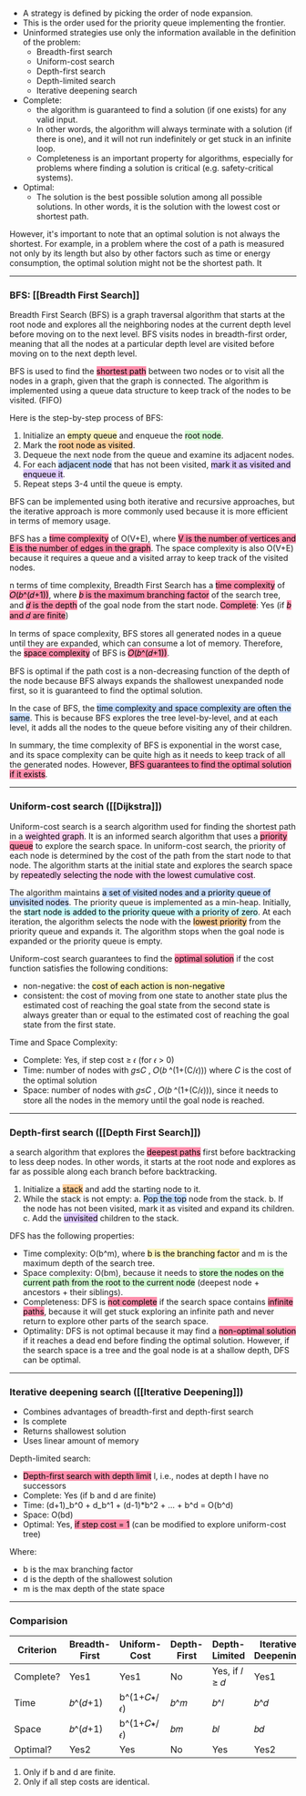 
- A strategy is defined by picking the order of node expansion. 
- This is the order used for the priority queue implementing the frontier. 
- Uninformed strategies use only the information available in the definition of the problem: 
	- Breadth-first search 
	- Uniform-cost search 
	- Depth-first search 
	- Depth-limited search 
	- Iterative deepening search
- Complete:
	- the algorithm is guaranteed to find a solution (if one exists) for any valid input. 
	- In other words, the algorithm will always terminate with a solution (if there is one), and it will not run indefinitely or get stuck in an infinite loop. 
	- Completeness is an important property for algorithms, especially for problems where finding a solution is critical (e.g. safety-critical systems).
- Optimal: 
	- The solution is the best possible solution among all possible solutions. In other words, it is the solution with the lowest cost or shortest path.

However, it's important to note that an optimal solution is not always the shortest. For example, in a problem where the cost of a path is measured not only by its length but also by other factors such as time or energy consumption, the optimal solution might not be the shortest path. It

---
### BFS: [[Breadth First Search]]

Breadth First Search (BFS) is a graph traversal algorithm that starts at the root node and explores all the neighboring nodes at the current depth level before moving on to the next level. BFS visits nodes in breadth-first order, meaning that all the nodes at a particular depth level are visited before moving on to the next depth level.

BFS is used to find the <mark style="background: #FF5582A6;">shortest path</mark> between two nodes or to visit all the nodes in a graph, given that the graph is connected. The algorithm is implemented using a queue data structure to keep track of the nodes to be visited. (FIFO)

Here is the step-by-step process of BFS: 

1.  Initialize an <mark style="background: #FFF3A3A6;">empty queue</mark> and enqueue the <mark style="background: #BBFABBA6;">root node</mark>.
2.  Mark the <mark style="background: #FFB86CA6;">root node as visited</mark>.
3.  Dequeue the next node from the queue and examine its adjacent nodes.
4.  For each <mark style="background: #ADCCFFA6;">adjacent node</mark> that has not been visited, <mark style="background: #D2B3FFA6;">mark it as visited and enqueue it</mark>.
5.  Repeat steps 3-4 until the queue is empty.

BFS can be implemented using both iterative and recursive approaches, but the iterative approach is more commonly used because it is more efficient in terms of memory usage.

BFS has a <mark style="background: #FF5582A6;">time complexity</mark> of O(V+E), where <mark style="background: #FF5582A6;">V is the number of vertices and E is the number of edges in the graph</mark>. The space complexity is also O(V+E) because it requires a queue and a visited array to keep track of the visited nodes.

n terms of time complexity, Breadth First Search has a <mark style="background: #FF5582A6;">time complexity</mark> of <mark style="background: #FF5582A6;">𝑂(𝑏^(𝑑+1))</mark>, where <mark style="background: #FF5582A6;">𝑏 is the maximum branching factor</mark> of the search tree, and <mark style="background: #FF5582A6;">𝑑 is the depth</mark> of the goal node from the start node. <mark style="background: #FF5582A6;">Complete</mark>: Yes (if <mark style="background: #FF5582A6;">𝑏 and 𝑑 are finite</mark>)

In terms of space complexity, BFS stores all generated nodes in a queue until they are expanded, which can consume a lot of memory. Therefore, the <mark style="background: #FF5582A6;">space complexity</mark> of BFS is <mark style="background: #FF5582A6;">𝑂(𝑏^(𝑑+1))</mark>.

BFS is optimal if the path cost is a non-decreasing function of the depth of the node because BFS always expands the shallowest unexpanded node first, so it is guaranteed to find the optimal solution.

In the case of BFS, the <mark style="background: #ADCCFFA6;">time complexity and space complexity are often the same</mark>. This is because BFS explores the tree level-by-level, and at each level, it adds all the nodes to the queue before visiting any of their children.

In summary, the time complexity of BFS is exponential in the worst case, and its space complexity can be quite high as it needs to keep track of all the generated nodes. However, <mark style="background: #FF5582A6;">BFS guarantees to find the optimal solution if it exists</mark>.

----

### Uniform-cost search ([[Dijkstra]])

Uniform-cost search is a search algorithm used for finding the shortest path in a <mark style="background: #FFB8EBA6;">weighted graph</mark>. It is an informed search algorithm that uses a <mark style="background: #FF5582A6;">priority queue</mark> to explore the search space. In uniform-cost search, the priority of each node is determined by the cost of the path from the start node to that node. The algorithm starts at the initial state and explores the search space by <mark style="background: #FFB8EBA6;">repeatedly selecting the node with the lowest cumulative cost</mark>.

The algorithm maintains <mark style="background: #ADCCFFA6;">a set of visited nodes and a priority queue of unvisited nodes</mark>. The priority queue is implemented as a min-heap. Initially, the <mark style="background: #ABF7F7A6;">start node is added to the priority queue with a priority of zero</mark>. At each iteration, the algorithm selects the node with the <mark style="background: #FFB86CA6;">lowest priority</mark> from the priority queue and expands it. The algorithm stops when the goal node is expanded or the priority queue is empty.

Uniform-cost search guarantees to find the <mark style="background: #FF5582A6;">optimal solution</mark> if the cost function satisfies the following conditions:

-   non-negative: the <mark style="background: #FFF3A3A6;">cost of each action is non-negative</mark>
-   consistent: the cost of moving from one state to another state plus the estimated cost of reaching the goal state from the second state is always greater than or equal to the estimated cost of reaching the goal state from the first state.

Time and Space Complexity:

- Complete: Yes, if step cost ≥ 𝜖 (for 𝜖 > 0)
- Time: number of nodes with 𝑔≤𝐶 , 𝑂(𝑏 ^(1+(C/𝜖))) where 𝐶 is the cost of the optimal solution
- Space: number of nodes with 𝑔≤𝐶 , 𝑂(𝑏 ^(1+(C/𝜖))), since it needs to store all the nodes in the memory until the goal node is reached.

---

### Depth-first search ([[Depth First Search]])

a search algorithm that explores the <mark style="background: #FF5582A6;">deepest paths</mark> first before backtracking to less deep nodes. In other words, it starts at the root node and explores as far as possible along each branch before backtracking.

1. Initialize a <mark style="background: #FFB86CA6;">stack</mark> and add the starting node to it.
2. While the stack is not empty:
   a. <mark style="background: #ADCCFFA6;">Pop the top</mark> node from the stack.
   b. If the node has not been visited, mark it as visited and expand its children.
   c. Add the <mark style="background: #D2B3FFA6;">unvisited</mark> children to the stack.

DFS has the following properties:

-   Time complexity: O(b^m), where <mark style="background: #FFF3A3A6;">b is the branching factor</mark> and m is the maximum depth of the search tree.
-   Space complexity: O(bm), because it needs to <mark style="background: #BBFABBA6;">store the nodes on the current path from the root to the current node</mark> (deepest node + ancestors + their siblings).
-   Completeness: DFS is <mark style="background: #FF5582A6;">not complete</mark> if the search space contains <mark style="background: #FF5582A6;">infinite paths</mark>, because it will get stuck exploring an infinite path and never return to explore other parts of the search space.
-   Optimality: DFS is not optimal because it may find a <mark style="background: #FF5582A6;">non-optimal solution</mark> if it reaches a dead end before finding the optimal solution. However, if the search space is a tree and the goal node is at a shallow depth, DFS can be optimal.

----
### Iterative deepening search ([[Iterative Deepening]])

-   Combines advantages of breadth-first and depth-first search
-   Is complete
-   Returns shallowest solution
-   Uses linear amount of memory

Depth-limited search:

-   <mark style="background: #FF5582A6;">Depth-first search with depth limit</mark> l, i.e., nodes at depth l have no successors
-   Complete: Yes (if b and d are finite)
-   Time: (d+1)_b^0 + d_b^1 + (d-1)*b^2 + ... + b^d = O(b^d)
-   Space: O(bd)
-   Optimal: Yes, <mark style="background: #FF5582A6;">if step cost = 1</mark> (can be modified to explore uniform-cost tree)

Where:

-   b is the max branching factor
-   d is the depth of the shallowest solution
-   m is the max depth of the state space

---

### Comparision

| Criterion    | Breadth-First | Uniform-Cost | Depth-First | Depth-Limited | Iterative Deepening |
|--------------|---------------|--------------|-------------|---------------|---------------------|
| Complete?    | Yes1           | Yes1          | No          | Yes, if 𝑙 ≥ 𝑑 | Yes1                 |
| Time         | 𝑏^(𝑑+1)        | b^(1+𝐶∗/𝜖)  | 𝑏^𝑚        | 𝑏^𝑙          | 𝑏^𝑑                 |
| Space        | 𝑏^(𝑑+1)        | b^(1+𝐶∗/𝜖)   | 𝑏𝑚         | 𝑏𝑙           | 𝑏𝑑               |
| Optimal?     | Yes2         | Yes          | No          | Yes           | Yes2                 |

1. Only if b and d are finite.  
2. Only if all step costs are identical.




